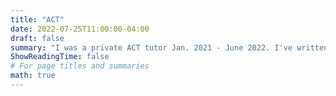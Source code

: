 ```yaml
---
title: "ACT"
date: 2022-07-25T11:00:00-04:00
draft: false
summary: "I was a private ACT tutor Jan. 2021 - June 2022. I've written 10 blog posts on ACT content and general math content. Click here to view."
ShowReadingTime: false
# For page titles and summaries
math: true
---
```

